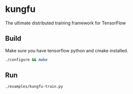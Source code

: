 # kungfu

The ultimate distributed training framework for TensorFlow

## Build

Make sure you have tensorflow python and cmake installed.

```bash
./configure && make
```

## Run

```bash
./examples/kungfu-train.py
```
